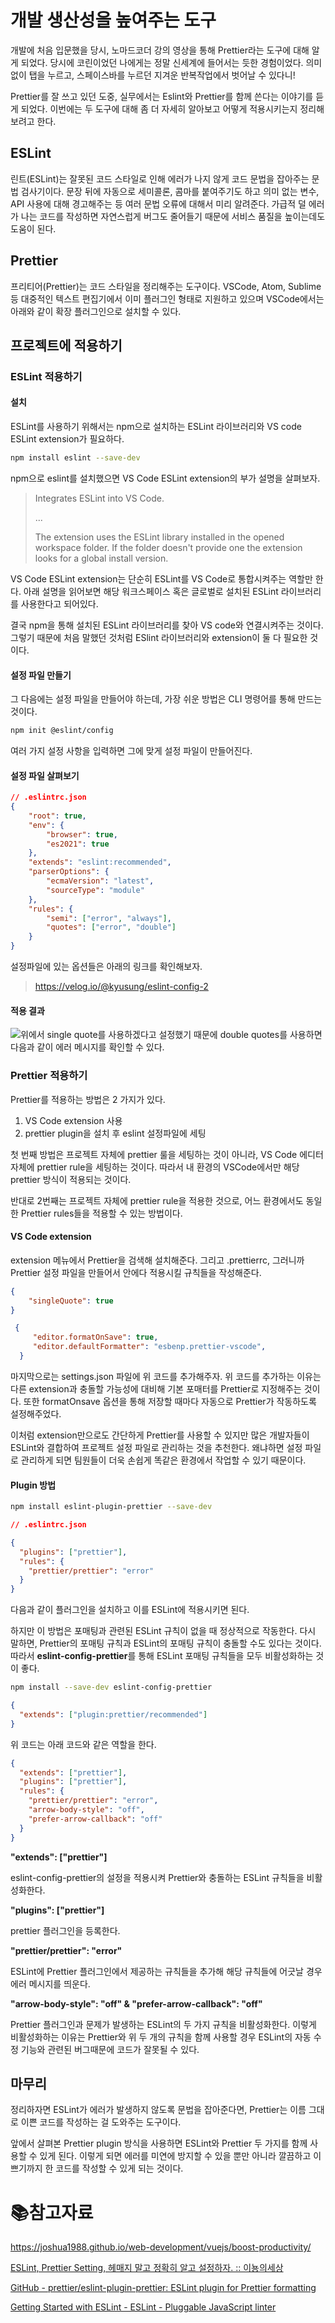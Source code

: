 # 개발 생산성을 높여주는 도구

개발에 처음 입문했을 당시,  노마드코더 강의 영상을 통해 Prettier라는 도구에 대해 알게 되었다. 당시에 코린이었던 나에게는 정말 신세계에 들어서는 듯한 경험이었다. 의미없이 탭을 누르고, 스페이스바를 누르던 지겨운 반복작업에서 벗어날 수 있다니!

Prettier를 잘 쓰고 있던 도중, 실무에서는 Eslint와 Prettier를 함께 쓴다는 이야기를 듣게 되었다. 이번에는 두 도구에 대해 좀 더 자세히 알아보고 어떻게 적용시키는지 정리해보려고 한다.

## ESLint

린트(ESLint)는 잘못된 코드 스타일로 인해 에러가 나지 않게 코드 문법을 잡아주는 문법 검사기이다. 문장 뒤에 자동으로 세미콜론, 콤마를 붙여주기도 하고 의미 없는 변수, API 사용에 대해 경고해주는 등 여러 문법 오류에 대해서 미리 알려준다. 가급적 덜 에러가 나는 코드를 작성하면 자연스럽게 버그도 줄어들기 때문에 서비스 품질을 높이는데도 도움이 된다.

## Prettier

프리티어(Prettier)는 코드 스타일을 정리해주는 도구이다. VSCode, Atom, Sublime 등 대중적인 텍스트 편집기에서 이미 플러그인 형태로 지원하고 있으며 VSCode에서는 아래와 같이 확장 플러그인으로 설치할 수 있다.

## 프로젝트에 적용하기

### ESLint 적용하기

#### 설치

ESLint를 사용하기 위해서는 npm으로 설치하는 ESLint 라이브러리와 VS code ESLint extension가 필요하다. 

```bash
npm install eslint --save-dev
```

npm으로 eslint를 설치했으면 VS Code ESLint extension의 부가 설명을 살펴보자.

> Integrates ESLint into VS Code.
> 
> ...
> 
> The extension uses the ESLint library installed in the opened workspace folder. If the folder doesn't provide one the extension looks for a global install version.

VS Code ESLint extension는 단순히 ESLint를 VS Code로 통합시켜주는 역할만 한다. 아래 설명을 읽어보면 해당 워크스페이스 혹은 글로벌로 설치된 ESLint 라이브러리를 사용한다고 되어있다.

결국 npm을 통해 설치된 ESLint 라이브러리를 찾아 VS code와 연결시켜주는 것이다. 그렇기 때문에 처음 말했던 것처럼 ESlint 라이브러리와 extension이 둘 다 필요한 것이다.

#### 설정 파일 만들기

그 다음에는 설정 파일을 만들어야 하는데, 가장 쉬운 방법은 CLI 명령어를 통해 만드는 것이다.

```bash
npm init @eslint/config
```

여러 가지 설정 사항을 입력하면 그에 맞게 설정 파일이 만들어진다.

#### 설정 파일 살펴보기

```json
// .eslintrc.json
{    
    "root": true, 
    "env": {
        "browser": true,
        "es2021": true
    },
    "extends": "eslint:recommended",
    "parserOptions": {
        "ecmaVersion": "latest",
        "sourceType": "module"
    },
    "rules": {
        "semi": ["error", "always"],
        "quotes": ["error", "double"]
    }
}
```

설정파일에 있는 옵션들은 아래의 링크를 확인해보자.

> https://velog.io/@kyusung/eslint-config-2

#### 적용 결과

![](md-images/2022-04-25-14-41-37-image.png)위에서 single quote를 사용하겠다고 설정했기 때문에 double quotes를 사용하면 다음과 같이 에러 메시지를 확인할 수 있다.

### Prettier 적용하기

Prettier를 적용하는 방법은 2 가지가 있다. 

1. VS Code extension 사용
2. prettier plugin을 설치 후 eslint 설정파일에 세팅

첫 번째 방법은 프로젝트 자체에 prettier 룰을 세팅하는 것이 아니라,  VS Code 에디터 자체에 prettier rule을 세팅하는 것이다. 따라서 내 환경의 VSCode에서만 해당 prettier 방식이 적용되는 것이다.

반대로 2번째는 프로젝트 자체에 prettier rule을 적용한 것으로, 어느 환경에서도 동일한 Prettier rules들을 적용할 수 있는 방법이다.

#### VS Code extension

extension 메뉴에서 Prettier을 검색해 설치해준다. 그리고 .prettierrc, 그러니까 Prettier 설정 파일을 만들어서 안에다 적용시킬 규칙들을 작성해준다. 

```json
{
    "singleQuote": true
}
```

```json
 {
     "editor.formatOnSave": true,
     "editor.defaultFormatter": "esbenp.prettier-vscode",
  }
```

마지막으로는 settings.json 파일에 위 코드를 추가해주자. 위 코드를 추가하는 이유는 다른 extension과 충돌할 가능성에 대비해 기본 포매터를 Prettier로 지정해주는 것이다. 또한 formatOnsave 옵션을 통해 저장할 때마다 자동으로 Prettier가 작동하도록 설정해주었다.

이처럼 extension만으로도 간단하게 Prettier를 사용할 수 있지만 많은 개발자들이 ESLint와 결합하여 프로젝트 설정 파일로 관리하는 것을 추천한다. 왜냐하면 설정 파일로 관리하게 되면 팀원들이 더욱 손쉽게 똑같은 환경에서 작업할 수 있기 때문이다.

#### Plugin 방법

```bash
npm install eslint-plugin-prettier --save-dev 
```

```json
// .eslintrc.json

{
  "plugins": ["prettier"],
  "rules": {
    "prettier/prettier": "error"
  }
}
```

다음과 같이 플러그인을 설치하고 이를 ESLint에 적용시키면 된다.

하지만 이 방법은 포매팅과 관련된 ESLint 규칙이 없을 때 정상적으로 작동한다. 다시 말하면, Prettier의 포매팅 규칙과 ESLint의 포매팅 규칙이 충돌할 수도 있다는 것이다. 따라서 **eslint-config-prettier**를 통해 ESLint 포매팅 규칙들을 모두 비활성화하는 것이 좋다.

```bash
npm install --save-dev eslint-config-prettier
```

```json
{
  "extends": ["plugin:prettier/recommended"]
}
```

위 코드는 아래 코드와 같은 역할을 한다.

```json
{
  "extends": ["prettier"],
  "plugins": ["prettier"],
  "rules": {
    "prettier/prettier": "error",
    "arrow-body-style": "off",
    "prefer-arrow-callback": "off"
  }
} 
```

**"extends": ["prettier"]**

eslint-config-prettier의 설정을 적용시켜 Prettier와 충돌하는 ESLint 규칙들을 비활성화한다.

**"plugins": ["prettier"]**

prettier 플러그인을 등록한다.

**"prettier/prettier": "error"**

ESLint에 Prettier 플러그인에서 제공하는 규칙들을 추가해 해당 규칙들에 어긋날 경우 에러 메시지를 띄운다.

**"arrow-body-style": "off" & "prefer-arrow-callback": "off"**

Prettier 플러그인과 문제가 발생하는 ESLint의 두 가지 규칙을 비활성화한다. 이렇게 비활성화하는 이유는 Prettier와 위 두 개의 규칙을 함께 사용할 경우 ESLint의 자동 수정 기능와 관련된 버그때문에 코드가 잘못될 수 있다.

## 마무리

정리하자면 ESLint가 에러가 발생하지 않도록 문법을 잡아준다면, Prettier는 이름 그대로 이쁜 코드를 작성하는 걸 도와주는 도구이다.

앞에서 살펴본 Prettier plugin 방식을 사용하면 ESLint와 Prettier 두 가지를 함께 사용할 수 있게 된다. 이렇게 되면 에러를 미연에 방지할 수 있을 뿐만 아니라 깔끔하고 이쁘기까지 한 코드를 작성할 수 있게 되는 것이다. 

# :books:참고자료

https://joshua1988.github.io/web-development/vuejs/boost-productivity/

 [ESLint, Prettier Setting, 헤매지 말고 정확히 알고 설정하자. :: 이뇽의세상](https://helloinyong.tistory.com/325)

[GitHub - prettier/eslint-plugin-prettier: ESLint plugin for Prettier formatting](https://github.com/prettier/eslint-plugin-prettier#recommended-configuration)

[Getting Started with ESLint - ESLint - Pluggable JavaScript linter](https://eslint.org/docs/user-guide/getting-started)
